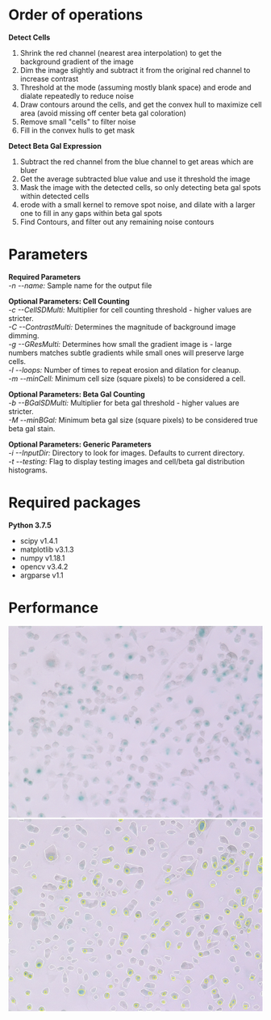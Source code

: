 # Order of operations  
**Detect Cells**
1) Shrink the red channel (nearest area interpolation) to get the background gradient of the image
2) Dim the image slightly and subtract it from the original red channel to increase contrast
3) Threshold at the mode (assuming mostly blank space) and erode and dialate repeatedly to reduce noise
4) Draw contours around the cells, and get the convex hull to maximize cell area 
(avoid missing off center beta gal coloration)
5) Remove small "cells" to filter noise
6) Fill in the convex hulls to get mask  
  
**Detect Beta Gal Expression**
1) Subtract the red channel from the blue channel to get areas which are bluer
2) Get the average subtracted blue value and use it threshold the image
3) Mask the image with the detected cells, so only detecting beta gal spots within detected cells
4) erode with a small kernel to remove spot noise, and dilate with a larger one to
fill in any gaps within beta gal spots
5) Find Contours, and filter out any remaining noise contours

# Parameters  
**Required Parameters**  
*-n --name:* Sample name for the output file

**Optional Parameters: Cell Counting**  
*-c --CellSDMulti:* Multiplier for cell counting threshold - higher values are stricter.  
*-C --ContrastMulti:* Determines the magnitude of background image dimming.  
*-g --GResMulti:* Determines how small the gradient image is - large numbers matches subtle gradients while small ones
will preserve large cells.  
*-l --loops:* Number of times to repeat erosion and dilation for cleanup.  
*-m --minCell:* Minimum cell size (square pixels) to be considered a cell.

**Optional Parameters: Beta Gal Counting**  
*-b --BGalSDMulti:* Multiplier for beta gal threshold - higher values are stricter.  
*-M --minBGal:* Minimum beta gal size (square pixels) to be considered true beta gal stain.

**Optional Parameters: Generic Parameters**  
*-i --InputDir:* Directory to look for images. Defaults to current directory.  
*-t --testing:* Flag to display testing images and cell/beta gal distribution histograms.

# Required packages
**Python 3.7.5**
- scipy v1.4.1
- matplotlib v3.1.3
- numpy v1.18.1
- opencv v3.4.2
- argparse v1.1

# Performance
![Input Image](imgs/KD231-1.jpg "Input Image") ![QC Image](imgs/QC_KD231-1.jpg "QC Image")
